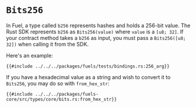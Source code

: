 # `Bits256`

In Fuel, a type called `b256` represents hashes and holds a 256-bit value. The Rust SDK represents `b256` as `Bits256(value)` where `value` is a `[u8; 32]`. If your contract method takes a `b256` as input, you must pass a `Bits256([u8; 32])` when calling it from the SDK.

Here's an example:

```rust,ignore
{{#include ../../../packages/fuels/tests/bindings.rs:256_arg}}
```

If you have a hexadecimal value as a string and wish to convert it to `Bits256`, you may do so with `from_hex_str`:

```rust,ignore
{{#include ../../../packages/fuels-core/src/types/core/bits.rs:from_hex_str}}
```
